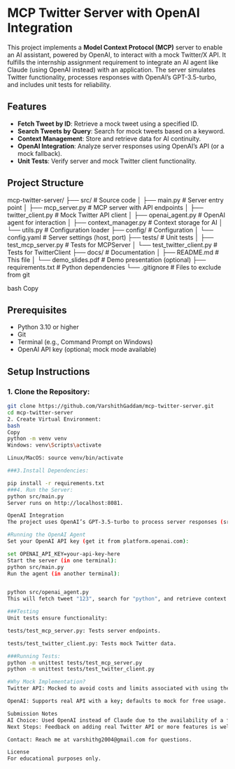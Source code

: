# MCP Twitter Server with OpenAI Integration

This project implements a **Model Context Protocol (MCP)** server to enable an AI assistant, powered by OpenAI, to interact with a mock Twitter/X API. It fulfills the internship assignment requirement to integrate an AI agent like Claude (using OpenAI instead) with an application. The server simulates Twitter functionality, processes responses with OpenAI’s GPT-3.5-turbo, and includes unit tests for reliability.

## Features
- **Fetch Tweet by ID**: Retrieve a mock tweet using a specified ID.
- **Search Tweets by Query**: Search for mock tweets based on a keyword.
- **Context Management**: Store and retrieve data for AI continuity.
- **OpenAI Integration**: Analyze server responses using OpenAI’s API (or a mock fallback).
- **Unit Tests**: Verify server and mock Twitter client functionality.

## Project Structure
mcp-twitter-server/ ├── src/ # Source code │ ├── main.py # Server entry point │ ├── mcp_server.py # MCP server with API endpoints │ ├── twitter_client.py # Mock Twitter API client │ ├── openai_agent.py # OpenAI agent for interaction │ ├── context_manager.py # Context storage for AI │ └── utils.py # Configuration loader ├── config/ # Configuration │ └── config.yaml # Server settings (host, port) ├── tests/ # Unit tests │ ├── test_mcp_server.py # Tests for MCPServer │ └── test_twitter_client.py # Tests for TwitterClient ├── docs/ # Documentation │ ├── README.md # This file │ └── demo_slides.pdf # Demo presentation (optional) ├── requirements.txt # Python dependencies └── .gitignore # Files to exclude from git

bash
Copy

## Prerequisites
- Python 3.10 or higher
- Git
- Terminal (e.g., Command Prompt on Windows)
- OpenAI API key (optional; mock mode available)

## Setup Instructions

### 1. Clone the Repository:
```bash
git clone https://github.com/VarshithGaddam/mcp-twitter-server.git
cd mcp-twitter-server
2. Create Virtual Environment:
bash
Copy
python -m venv venv
Windows: venv\Scripts\activate

Linux/MacOS: source venv/bin/activate

###3.Install Dependencies:

pip install -r requirements.txt
###4. Run the Server:
python src/main.py
Server runs on http://localhost:8081.

OpenAI Integration
The project uses OpenAI’s GPT-3.5-turbo to process server responses (src/openai_agent.py).

#Running the OpenAI Agent
Set your OpenAI API key (get it from platform.openai.com):

set OPENAI_API_KEY=your-api-key-here
Start the server (in one terminal):
python src/main.py
Run the agent (in another terminal):


python src/openai_agent.py
This will fetch tweet "123", search for "python", and retrieve context. Without an API key, it uses a mock OpenAI.

###Testing
Unit tests ensure functionality:

tests/test_mcp_server.py: Tests server endpoints.

tests/test_twitter_client.py: Tests mock Twitter data.

###Running Tests:
python -m unittest tests/test_mcp_server.py
python -m unittest tests/test_twitter_client.py

#Why Mock Implementation?
Twitter API: Mocked to avoid costs and limits associated with using the real Twitter API.

OpenAI: Supports real API with a key; defaults to mock for free usage.

Submission Notes
AI Choice: Used OpenAI instead of Claude due to the availability of a free tier.
Next Steps: Feedback on adding real Twitter API or more features is welcome.

Contact: Reach me at varshithg2004@gmail.com for questions.

License
For educational purposes only.
